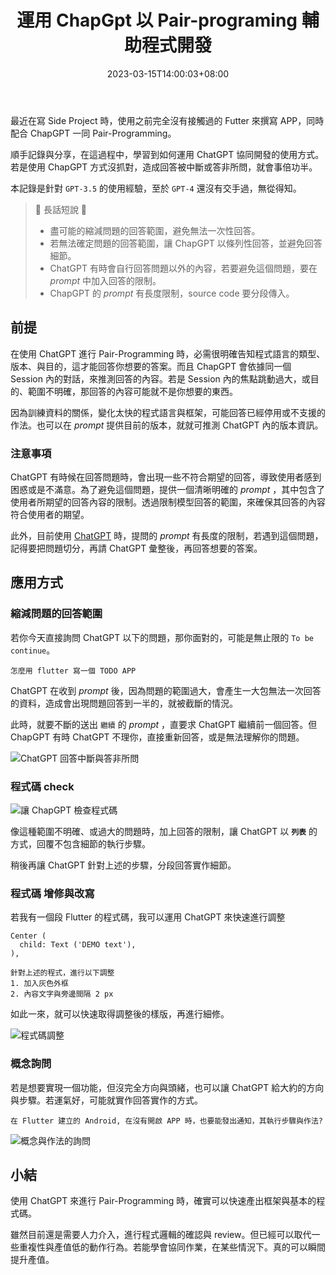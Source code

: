 ﻿---
title: 運用 ChapGpt 以 Pair-programing 輔助程式開發
description: 如何運用 ChatGPT 進行 Pair-Programming，並以使用 Flutter 撰寫 APP 為例，如何利用 ChatGPT
  協助程式設計、概念詢問、程式碼修改與實作等方面，並提供注意事項。並提到 ChatGPT 在回答問題時有時會回答與問題無關的內容，使用者需要在 prompt
  中加入回答的限制。
date: 2023-03-15T14:00:03+08:00
categories:
  - 軟體開發
tags:
  - Open AI
keywords:
  - chatGPT
  - flutter
  - Pair-Programming
lastmod: 2023-06-28T23:35:56+08:00
slug: develop-assistant-chatgpt
---

最近在寫 Side Project 時，使用之前完全沒有接觸過的 Futter 來撰寫 APP，同時配合 ChapGPT 一同 Pair-Programming。

順手記錄與分享，在這過程中，學習到如何運用 ChatGPT 協同開發的使用方式。若是使用 ChapGPT 方式沒抓對，造成回答被中斷或答非所問，就會事倍功半。

本記錄是針對 `GPT-3.5` 的使用經驗，至於 `GPT-4` 還沒有交手過，無從得知。

> 🔖 長話短說 🔖
>
> - 盡可能的縮減問題的回答範圍，避免無法一次性回答。
> - 若無法確定問題的回答範圍，讓 ChapGPT 以條列性回答，並避免回答細節。
> - ChatGPT 有時會自行回答問題以外的內容，若要避免這個問題，要在 _prompt_ 中加入回答的限制。
> - ChapGPT 的 _prompt_ 有長度限制，source code 要分段傳入。

<!--more-->

## 前提

在使用 ChatGPT 進行 Pair-Programming 時，必需很明確告知程式語言的類型、版本、與目的，這才能回答你想要的答案。而且 ChapGPT 會依據同一個 Session 內的對話，來推測回答的內容。若是 Session 內的焦點跳動過大，或目的、範圍不明確，那回答的內容可能就不是你想要的東西。

因為訓練資料的關係，變化太快的程式語言與框架，可能回答已經停用或不支援的作法。也可以在 _prompt_ 提供目前的版本，就就可推測 ChatGPT 內的版本資訊。

### 注意事項

ChatGPT 有時候在回答問題時，會出現一些不符合期望的回答，導致使用者感到困惑或是不滿意。為了避免這個問題，提供一個清晰明確的 _prompt_ ，其中包含了使用者所期望的回答內容的限制。透過限制模型回答的範圍，來確保其回答的內容符合使用者的期望。

此外，目前使用 [ChatGPT](https://chat.openai.com/chat) 時，提問的 _prompt_ 有長度的限制，若遇到這個問題，記得要把問題切分，再請 ChatGPT 彙整後，再回答想要的答案。

## 應用方式

### 縮減問題的回答範圍

若你今天直接詢問 ChatGPT 以下的問題，那你面對的，可能是無止限的 `To be continue`。

``` prompt
怎麼用 flutter 寫一個 TODO APP
```

ChatGPT 在收到 _prompt_ 後，因為問題的範圍過大，會產生一大包無法一次回答的資料，造成會出現問題回答到一半的，就被截斷的情況。

此時，就要不斷的送出 `繼續` 的 _prompt_ ，直要求 ChatGPT 繼續前一個回答。但 ChapGPT 有時 ChatGPT 不理你，直接重新回答，或是無法理解你的問題。

![ChatGPT 回答中斷與答非所問](images/irrelevant-answer.png)

### 程式碼 check

![讓 ChapGPT 檢查程式碼](images/code-review.png)

像這種範圍不明確、或過大的問題時，加上回答的限制，讓 ChatGPT 以 **`列表`** 的方式，回覆不包含細節的執行步驟。

稍後再讓 ChatGPT 針對上述的步驟，分段回答實作細節。

### 程式碼 增修與改寫

若我有一個段 Flutter 的程式碼，我可以運用 ChatGPT 來快速進行調整

```prompt
Center (
  child: Text ('DEMO text'),
),

針對上述的程式，進行以下調整
1. 加入灰色外框
2. 內容文字與旁邊間隔 2 px
```

如此一來，就可以快速取得調整後的樣版，再進行細修。

![程式碼調整](images/modify-code.png)

### 概念詢問

若是想要實現一個功能，但沒完全方向與頭緒，也可以讓 ChatGPT 給大約的方向與步驟。若運氣好，可能就實作回答實作的方式。

``` prompt
在 Flutter 建立的 Android, 在沒有開啟 APP 時，也要能發出通知，其執行步驟與作法?
```

![概念與作法的詢問](images/ask-concept.png)

## 小結

使用 ChatGPT 來進行 Pair-Programming 時，確實可以快速產出框架與基本的程式碼。

雖然目前還是需要人力介入，進行程式邏輯的確認與 review。但已經可以取代一些重複性與產值低的動作行為。若能學會協同作業，在某些情況下。真的可以瞬間提升產值。
